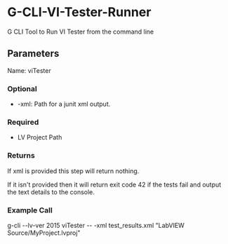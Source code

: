 # G-CLI-VI-Tester-Runner
G CLI Tool to Run VI Tester from the command line

## Parameters

Name: viTester

### Optional

* -xml: Path for a junit xml output.

### Required

* LV Project Path

### Returns

If xml is provided this step will return nothing.

If it isn't provided then it will return exit code 42 if the tests fail and output the text details to the console.

### Example Call

g-cli --lv-ver 2015 viTester -- -xml test_results.xml "LabVIEW Source/MyProject.lvproj"
